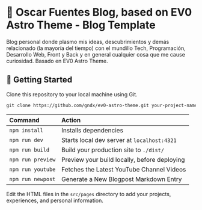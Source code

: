 # 🚀 Oscar Fuentes Blog, based on EV0 Astro Theme - Blog Template

Blog personal donde plasmo mis ideas, descubrimientos y demás relacionado (la mayoría del tiempo) con el mundillo Tech, Programación, Desarrollo Web, Front y Back y en general cualquier cosa que me cause curiosidad. Basado en EV0 Astro Theme.

## 🚀 Getting Started

Clone this repository to your local machine using Git.

```scheme
git clone https://github.com/gndx/ev0-astro-theme.git your-project-name
```

| Command           | Action                                       |
| :---------------- | :------------------------------------------- |
| `npm install`     | Installs dependencies                        |
| `npm run dev`     | Starts local dev server at `localhost:4321`  |
| `npm run build`   | Build your production site to `./dist/`      |
| `npm run preview` | Preview your build locally, before deploying |
| `npm run youtube` | Fetches the Latest YouTube Channel Videos    |
| `npm run newpost` | Generate a New Blogpost Markdown Entry       |

Edit the HTML files in the `src/pages` directory to add your projects, experiences, and personal information.
